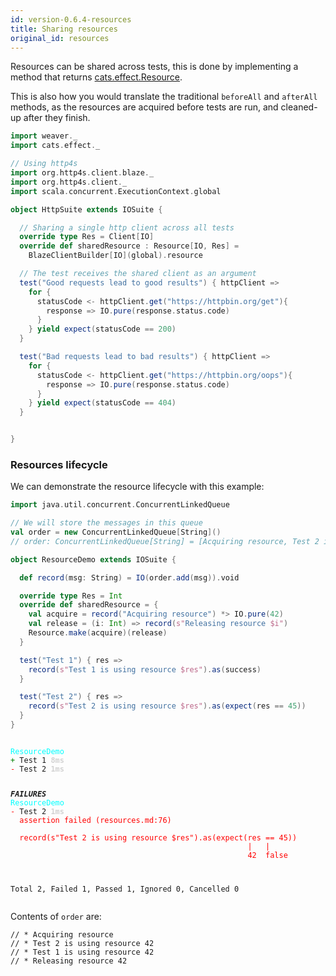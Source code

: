 ```yaml
---
id: version-0.6.4-resources
title: Sharing resources
original_id: resources
---
```


Resources can be shared across tests, this is done by implementing a method that returns [cats.effect.Resource](https://typelevel.org/cats-effect/datatypes/resource.html).

This is also how you would translate the traditional `beforeAll` and `afterAll` methods, as the resources are acquired before tests are run, and cleaned-up after they finish.


```scala
import weaver._
import cats.effect._

// Using http4s
import org.http4s.client.blaze._
import org.http4s.client._
import scala.concurrent.ExecutionContext.global

object HttpSuite extends IOSuite {

  // Sharing a single http client across all tests
  override type Res = Client[IO]
  override def sharedResource : Resource[IO, Res] =
    BlazeClientBuilder[IO](global).resource

  // The test receives the shared client as an argument
  test("Good requests lead to good results") { httpClient =>
    for {
      statusCode <- httpClient.get("https://httpbin.org/get"){
        response => IO.pure(response.status.code)
      }
    } yield expect(statusCode == 200)
  }

  test("Bad requests lead to bad results") { httpClient =>
    for {
      statusCode <- httpClient.get("https://httpbin.org/oops"){
        response => IO.pure(response.status.code)
      }
    } yield expect(statusCode == 404)
  }


}
```

### Resources lifecycle

We can demonstrate the resource lifecycle with this example:

```scala
import java.util.concurrent.ConcurrentLinkedQueue

// We will store the messages in this queue
val order = new ConcurrentLinkedQueue[String]()
// order: ConcurrentLinkedQueue[String] = [Acquiring resource, Test 2 is using resource 42, Test 1 is using resource 42, Releasing resource 42]

object ResourceDemo extends IOSuite {

  def record(msg: String) = IO(order.add(msg)).void

  override type Res = Int
  override def sharedResource = {
    val acquire = record("Acquiring resource") *> IO.pure(42)
    val release = (i: Int) => record(s"Releasing resource $i")
    Resource.make(acquire)(release)
  }

  test("Test 1") { res =>
    record(s"Test 1 is using resource $res").as(success)
  }

  test("Test 2") { res => 
    record(s"Test 2 is using resource $res").as(expect(res == 45))
  }
}
```

<div class='terminal'><pre><code class = 'nohighlight'>
<span style='color: cyan'>ResourceDemo</span>
<span style='color: green'>+&nbsp;</span>Test&nbsp;1&nbsp;<span style='color: lightgray'><b>8ms</span></b>
<span style='color: red'>-&nbsp;</span>Test&nbsp;2&nbsp;<span style='color: lightgray'><b>1ms</span></b>

<span style='color: red'>*************</span>FAILURES<span style='color: red'>*************</span>
<span style='color: cyan'>ResourceDemo</span>
<span style='color: red'>-&nbsp;</span>Test&nbsp;2&nbsp;<span style='color: lightgray'><b>1ms</span></b><br /><span style='color: red'>&nbsp;&nbsp;assertion&nbsp;failed&nbsp;(resources.md:76)<br /><br />&nbsp;&nbsp;record(s"Test&nbsp;2&nbsp;is&nbsp;using&nbsp;resource&nbsp;$res").as(expect(res&nbsp;==&nbsp;45))<br />&nbsp;&nbsp;&nbsp;&nbsp;&nbsp;&nbsp;&nbsp;&nbsp;&nbsp;&nbsp;&nbsp;&nbsp;&nbsp;&nbsp;&nbsp;&nbsp;&nbsp;&nbsp;&nbsp;&nbsp;&nbsp;&nbsp;&nbsp;&nbsp;&nbsp;&nbsp;&nbsp;&nbsp;&nbsp;&nbsp;&nbsp;&nbsp;&nbsp;&nbsp;&nbsp;&nbsp;&nbsp;&nbsp;&nbsp;&nbsp;&nbsp;&nbsp;&nbsp;&nbsp;&nbsp;&nbsp;&nbsp;&nbsp;&nbsp;&nbsp;&nbsp;&nbsp;&nbsp;|&nbsp;&nbsp;&nbsp;|<br />&nbsp;&nbsp;&nbsp;&nbsp;&nbsp;&nbsp;&nbsp;&nbsp;&nbsp;&nbsp;&nbsp;&nbsp;&nbsp;&nbsp;&nbsp;&nbsp;&nbsp;&nbsp;&nbsp;&nbsp;&nbsp;&nbsp;&nbsp;&nbsp;&nbsp;&nbsp;&nbsp;&nbsp;&nbsp;&nbsp;&nbsp;&nbsp;&nbsp;&nbsp;&nbsp;&nbsp;&nbsp;&nbsp;&nbsp;&nbsp;&nbsp;&nbsp;&nbsp;&nbsp;&nbsp;&nbsp;&nbsp;&nbsp;&nbsp;&nbsp;&nbsp;&nbsp;&nbsp;42&nbsp;&nbsp;false</span>

Total&nbsp;2,&nbsp;Failed&nbsp;1,&nbsp;Passed&nbsp;1,&nbsp;Ignored&nbsp;0,&nbsp;Cancelled&nbsp;0
</code></pre></div>
Contents of `order` are:

```
// * Acquiring resource
// * Test 2 is using resource 42
// * Test 1 is using resource 42
// * Releasing resource 42
```
